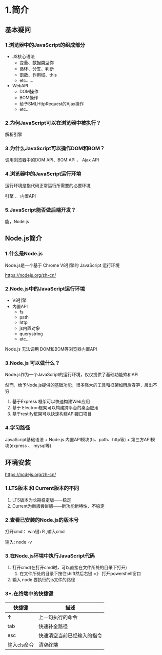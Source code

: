 # 1.简介

## 基本疑问

### 1.浏览器中的JavaScript的组成部分

- JS核心语法
  - 变量、数据类型你
  - 循环、分支、判断
  - 函数、作用域、this
  - etc……
- WebAPI
  - DOM操作
  - BOM操作
  - 给予SMLHttpRequest的Ajax操作
  - etc...



### 2.为何JavaScript可以在浏览器中被执行？

解析引擎



### 3.为什么JavaScript可以操作DOM和BOM？

调用浏览器中的DOM API、BOM API 、 Ajax API



### 4.浏览器中的JavaScript运行环境

运行环境是指代码正常运行所需要的必要环境

引擎 、 内置API



### 5.JavaScript能否做后端开发？

能，Node.js



## Node.js简介

### 1.什么是Node.js

Node.js是一个基于 Chrome V8引擎的 JavaScript 运行环境

https://nodejs.org/zh-cn/



### 2.Node.js中的JavaScript运行环境

- V8引擎
- 内置API
  - fs
  - path
  - http
  - js内置对象
  - querystring
  - etc...

Node.js 无法调用 DOM和BOM等浏览器内置API



### 3.Node.js 可以做什么？

Node.js作为一个JavaScript的运行环境，仅仅提供了基础功能欸和API

然而，给予Node.js提供的基础功能，很多强大的工具和框架如雨后春笋，层出不穷

1. 基于Express 框架可以快速构建Web应用
2. 基于 Electron框架可以构建跨平台的桌面应用
3. 基于restify框架可以快速构建API接口项目



### 4.学习路径

JavaScript基础语法 + Node.js 内置API模块(fs、path、http等) + 第三方API模块(express 、 mysql等)



## 环境安装

https://nodejs.org/zh-cn/

### 1.LTS版本 和 Current版本的不同

1. LTS版本为长期稳定版——稳定
2. Current为新版尝鲜版——新功能新特性、不稳定



### 2.查看已安装的Node.js的版本号

打开cmd： win键+R ,输入cmd

输入: node -v



### 3.在Node.js环境中执行JavaScript代码

1. 打开cmd(在打开cmd时，可以直接在文件所处的目录下打开)
   1. 在文件所处的目录下按住shift然后右键 =》 打开powershell窗口
2. 输入 node 要执行的js文件的路径



### 3*.在终端中的快捷键

| 快捷键      | 描述                       |
| ----------- | -------------------------- |
| ↑           | 上一句执行的命令           |
| tab         | 快速补全路径               |
| esc         | 快速清空当前已经输入的指令 |
| 输入cls命令 | 清空终端                   |









